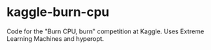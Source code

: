 kaggle-burn-cpu
===============

Code for the "Burn CPU, burn" competition at Kaggle. Uses Extreme Learning Machines and hyperopt.
